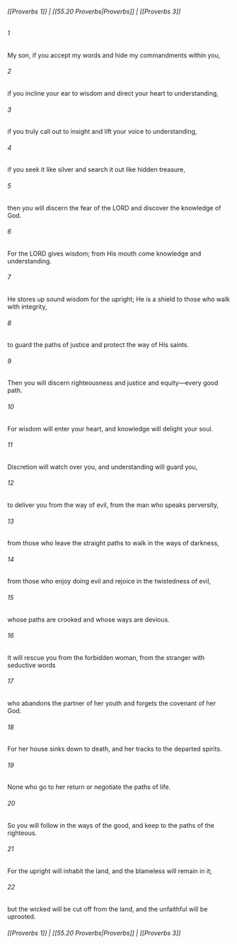 
###### [[Proverbs 1]] | [[55.20 Proverbs|Proverbs]] | [[Proverbs 3]]

###### 1
My son, if you accept my words and hide my commandments within you,
###### 2
if you incline your ear to wisdom and direct your heart to understanding,
###### 3
if you truly call out to insight and lift your voice to understanding,
###### 4
if you seek it like silver and search it out like hidden treasure,
###### 5
then you will discern the fear of the LORD and discover the knowledge of God.
###### 6
For the LORD gives wisdom; from His mouth come knowledge and understanding.
###### 7
He stores up sound wisdom for the upright; He is a shield to those who walk with integrity,
###### 8
to guard the paths of justice and protect the way of His saints.
###### 9
Then you will discern righteousness and justice and equity—every good path.
###### 10
For wisdom will enter your heart, and knowledge will delight your soul.
###### 11
Discretion will watch over you, and understanding will guard you,
###### 12
to deliver you from the way of evil, from the man who speaks perversity,
###### 13
from those who leave the straight paths to walk in the ways of darkness,
###### 14
from those who enjoy doing evil and rejoice in the twistedness of evil,
###### 15
whose paths are crooked and whose ways are devious.
###### 16
It will rescue you from the forbidden woman, from the stranger with seductive words
###### 17
who abandons the partner of her youth and forgets the covenant of her God.
###### 18
For her house sinks down to death, and her tracks to the departed spirits.
###### 19
None who go to her return or negotiate the paths of life.
###### 20
So you will follow in the ways of the good, and keep to the paths of the righteous.
###### 21
For the upright will inhabit the land, and the blameless will remain in it;
###### 22
but the wicked will be cut off from the land, and the unfaithful will be uprooted.

###### [[Proverbs 1]] | [[55.20 Proverbs|Proverbs]] | [[Proverbs 3]]
